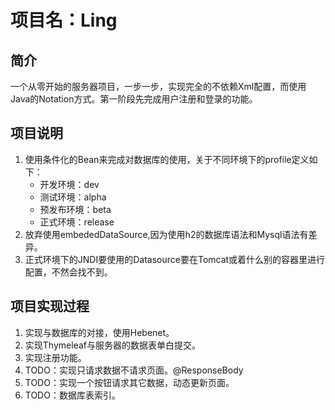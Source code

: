 # 项目名：Ling
## 简介
一个从零开始的服务器项目，一步一步，实现完全的不依赖Xml配置，而使用Java的Notation方式。第一阶段先完成用户注册和登录的功能。
## 项目说明
1. 使用条件化的Bean来完成对数据库的使用，关于不同环境下的profile定义如下：
    * 开发环境：dev
    * 测试环境：alpha
    * 预发布环境：beta
    * 正式环境：release
2. 放弃使用embededDataSource,因为使用h2的数据库语法和Mysql语法有差异。
3. 正式环境下的JNDI要使用的Datasource要在Tomcat或着什么别的容器里进行配置，不然会找不到。
## 项目实现过程
1. 实现与数据库的对接，使用Hebenet。
2. 实现Thymeleaf与服务器的数据表单白提交。
3. 实现注册功能。
4. TODO：实现只请求数据不请求页面。@ResponseBody
5. TODO：实现一个按钮请求其它数据，动态更新页面。
6. TODO：数据库表索引。